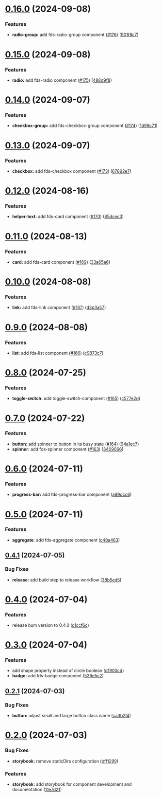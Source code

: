 # [0.16.0](https://github.com/parasutcom/frame-design-system/compare/v0.15.0...v0.16.0) (2024-09-08)


### Features

* **radio-group:** add fds-radio-group component ([#176](https://github.com/parasutcom/frame-design-system/issues/176)) ([901f8c7](https://github.com/parasutcom/frame-design-system/commit/901f8c7dad7377dce1080dfc135e266307da3417))

# [0.15.0](https://github.com/parasutcom/frame-design-system/compare/v0.14.0...v0.15.0) (2024-09-08)


### Features

* **radio:** add fds-radio component ([#175](https://github.com/parasutcom/frame-design-system/issues/175)) ([488d9f8](https://github.com/parasutcom/frame-design-system/commit/488d9f8c84f1de2c6c98c525012394d561cfd598))

# [0.14.0](https://github.com/parasutcom/frame-design-system/compare/v0.13.0...v0.14.0) (2024-09-07)


### Features

* **checkbox-group:** add fds-checkbox-group component ([#174](https://github.com/parasutcom/frame-design-system/issues/174)) ([1d99c71](https://github.com/parasutcom/frame-design-system/commit/1d99c710ef8829ba12960c35b4b70dfa2f47f89f))

# [0.13.0](https://github.com/parasutcom/frame-design-system/compare/v0.12.0...v0.13.0) (2024-09-07)


### Features

* **checkbox:** add fds-checkbox component ([#173](https://github.com/parasutcom/frame-design-system/issues/173)) ([67892e7](https://github.com/parasutcom/frame-design-system/commit/67892e7796f6e65f7c596c424025f9c88506e17b))

# [0.12.0](https://github.com/parasutcom/frame-design-system/compare/v0.11.0...v0.12.0) (2024-08-16)


### Features

* **helper-text:** add fds-card component ([#170](https://github.com/parasutcom/frame-design-system/issues/170)) ([85dcec3](https://github.com/parasutcom/frame-design-system/commit/85dcec3e09a9cee5e51fe326052e83637e6f8c65))

# [0.11.0](https://github.com/parasutcom/frame-design-system/compare/v0.10.0...v0.11.0) (2024-08-13)


### Features

* **card:** add fds-card component ([#169](https://github.com/parasutcom/frame-design-system/issues/169)) ([33a65a6](https://github.com/parasutcom/frame-design-system/commit/33a65a61e83845bca3633e228a4a7b24ddad8f6b))

# [0.10.0](https://github.com/parasutcom/frame-design-system/compare/v0.9.0...v0.10.0) (2024-08-08)


### Features

* **link:** add fds-link component ([#167](https://github.com/parasutcom/frame-design-system/issues/167)) ([d3d3a57](https://github.com/parasutcom/frame-design-system/commit/d3d3a575c9dda7bc75df23ec123e8e3d3d95a7f7))

# [0.9.0](https://github.com/parasutcom/frame-design-system/compare/v0.8.0...v0.9.0) (2024-08-08)


### Features

* **list:** add fds-list component ([#166](https://github.com/parasutcom/frame-design-system/issues/166)) ([c9873c7](https://github.com/parasutcom/frame-design-system/commit/c9873c7f3b187f8d1034fded65657befe02253d1))

# [0.8.0](https://github.com/parasutcom/frame-design-system/compare/v0.7.0...v0.8.0) (2024-07-25)


### Features

* **toggle-switch:** add toggle-switch-component ([#165](https://github.com/parasutcom/frame-design-system/issues/165)) ([c577e2d](https://github.com/parasutcom/frame-design-system/commit/c577e2d127fb3e8ffbec6155e45a23ec0c306b48))

# [0.7.0](https://github.com/parasutcom/frame-design-system/compare/v0.6.0...v0.7.0) (2024-07-22)


### Features

* **button:** add spinner to button in its busy state ([#164](https://github.com/parasutcom/frame-design-system/issues/164)) ([94a1ec7](https://github.com/parasutcom/frame-design-system/commit/94a1ec79801d4c5d206b29e765e5235289940fc3))
* **spinner:** add fds-spinner component ([#163](https://github.com/parasutcom/frame-design-system/issues/163)) ([3409066](https://github.com/parasutcom/frame-design-system/commit/3409066e9ea5de14edc3b277a73d6ad860ac522a))

# [0.6.0](https://github.com/parasutcom/frame-design-system/compare/v0.5.0...v0.6.0) (2024-07-11)


### Features

* **progress-bar:** add fds-progress-bar component ([a99dcc6](https://github.com/parasutcom/frame-design-system/commit/a99dcc6ec305b017bc65a9cf2df569445e2d723e))

# [0.5.0](https://github.com/parasutcom/frame-design-system/compare/v0.4.1...v0.5.0) (2024-07-11)


### Features

* **aggregate:** add fds-aggregate component ([c48a463](https://github.com/parasutcom/frame-design-system/commit/c48a46348f8cfac65dd72df7963eb3cc60a3e2fe))

## [0.4.1](https://github.com/parasutcom/frame-design-system/compare/v0.4.0...v0.4.1) (2024-07-05)


### Bug Fixes

* **release:** add build step to release workflow ([38b5ed5](https://github.com/parasutcom/frame-design-system/commit/38b5ed53089d583a5634216e17ca080615baf74f))

# [0.4.0](https://github.com/parasutcom/frame-design-system/compare/v0.3.0...v0.4.0) (2024-07-04)


### Features

* release bum version to 0.4.0 ([c1ccf6c](https://github.com/parasutcom/frame-design-system/commit/c1ccf6ccbe71ffe65564d15ebe5065c8e4faa570))

# [0.3.0](https://github.com/parasutcom/frame-design-system/compare/v0.2.1...v0.3.0) (2024-07-04)


### Features

* add shape property instead of circle boolean ([d1900cd](https://github.com/parasutcom/frame-design-system/commit/d1900cd862d6c2db71db1a629fffe987dd4b9a0a))
* **badge:** add fds-badge component ([539e5c2](https://github.com/parasutcom/frame-design-system/commit/539e5c2a3519ea37625e75df9647ff5897ae5ae3))

## [0.2.1](https://github.com/parasutcom/frame-design-system/compare/v0.2.0...v0.2.1) (2024-07-03)


### Bug Fixes

* **button:** adjust small and large button class name ([ca3b2f4](https://github.com/parasutcom/frame-design-system/commit/ca3b2f4464b63b2daf90936baf7729f26539a175))

# [0.2.0](https://github.com/parasutcom/frame-design-system/compare/v0.1.0...v0.2.0) (2024-07-03)


### Bug Fixes

* **storybook:** remove staticDirs configuration ([bff1299](https://github.com/parasutcom/frame-design-system/commit/bff1299d54d5c3bcf8a09f7f999a31b82032a260))


### Features

* **storybook:** add storybook for component development and documentation ([11e7d21](https://github.com/parasutcom/frame-design-system/commit/11e7d21c1c2fb34a4983e25c25ad1621da32caaa))
